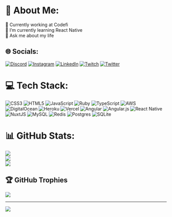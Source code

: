 # 💫 About Me:
🔭 Currently working at Codefi<br>🌱 I’m currently learning React Native<br>💬 Ask me about my life<br>


## 🌐 Socials:
[![Discord](https://img.shields.io/badge/Discord-%237289DA.svg?logo=discord&logoColor=white)](https://discord.gg/216329891937779713) [![Instagram](https://img.shields.io/badge/Instagram-%23E4405F.svg?logo=Instagram&logoColor=white)](https://instagram.com/leehodges) [![LinkedIn](https://img.shields.io/badge/LinkedIn-%230077B5.svg?logo=linkedin&logoColor=white)](https://linkedin.com/in/leehodges) [![Twitch](https://img.shields.io/badge/Twitch-%239146FF.svg?logo=Twitch&logoColor=white)](https://twitch.tv/badrabbittv) [![Twitter](https://img.shields.io/badge/Twitter-%231DA1F2.svg?logo=Twitter&logoColor=white)](https://twitter.com/leehodges) 

# 💻 Tech Stack:
![CSS3](https://img.shields.io/badge/css3-%231572B6.svg?style=plastic&logo=css3&logoColor=white) ![HTML5](https://img.shields.io/badge/html5-%23E34F26.svg?style=plastic&logo=html5&logoColor=white) ![JavaScript](https://img.shields.io/badge/javascript-%23323330.svg?style=plastic&logo=javascript&logoColor=%23F7DF1E) ![Ruby](https://img.shields.io/badge/ruby-%23CC342D.svg?style=plastic&logo=ruby&logoColor=white) ![TypeScript](https://img.shields.io/badge/typescript-%23007ACC.svg?style=plastic&logo=typescript&logoColor=white) ![AWS](https://img.shields.io/badge/AWS-%23FF9900.svg?style=plastic&logo=amazon-aws&logoColor=white) ![DigitalOcean](https://img.shields.io/badge/DigitalOcean-%230167ff.svg?style=plastic&logo=digitalOcean&logoColor=white) ![Heroku](https://img.shields.io/badge/heroku-%23430098.svg?style=plastic&logo=heroku&logoColor=white) ![Vercel](https://img.shields.io/badge/vercel-%23000000.svg?style=plastic&logo=vercel&logoColor=white) ![Angular](https://img.shields.io/badge/angular-%23DD0031.svg?style=plastic&logo=angular&logoColor=white) ![Angular.js](https://img.shields.io/badge/angular.js-%23E23237.svg?style=plastic&logo=angularjs&logoColor=white) ![React Native](https://img.shields.io/badge/react_native-%2320232a.svg?style=plastic&logo=react&logoColor=%2361DAFB) ![NuxtJS](https://img.shields.io/badge/Nuxt-black?style=plastic&logo=nuxt.js&logoColor=white) ![MySQL](https://img.shields.io/badge/mysql-%2300f.svg?style=plastic&logo=mysql&logoColor=white) ![Redis](https://img.shields.io/badge/redis-%23DD0031.svg?style=plastic&logo=redis&logoColor=white) ![Postgres](https://img.shields.io/badge/postgres-%23316192.svg?style=plastic&logo=postgresql&logoColor=white) ![SQLite](https://img.shields.io/badge/sqlite-%2307405e.svg?style=plastic&logo=sqlite&logoColor=white)
# 📊 GitHub Stats:
![](https://github-readme-stats.vercel.app/api?username=leehodges&theme=blueberry&hide_border=true&include_all_commits=false&count_private=true)<br/>
![](https://github-readme-streak-stats.herokuapp.com/?user=leehodges&theme=blueberry&hide_border=true)<br/>
![](https://github-readme-stats.vercel.app/api/top-langs/?username=leehodges&theme=blueberry&hide_border=true&include_all_commits=false&count_private=true&layout=compact)

## 🏆 GitHub Trophies
![](https://github-profile-trophy.vercel.app/?username=leehodges&theme=discord&no-frame=false&no-bg=true&margin-w=4)

---
[![](https://visitcount.itsvg.in/api?id=leehodges&icon=2&color=1)](https://visitcount.itsvg.in)

